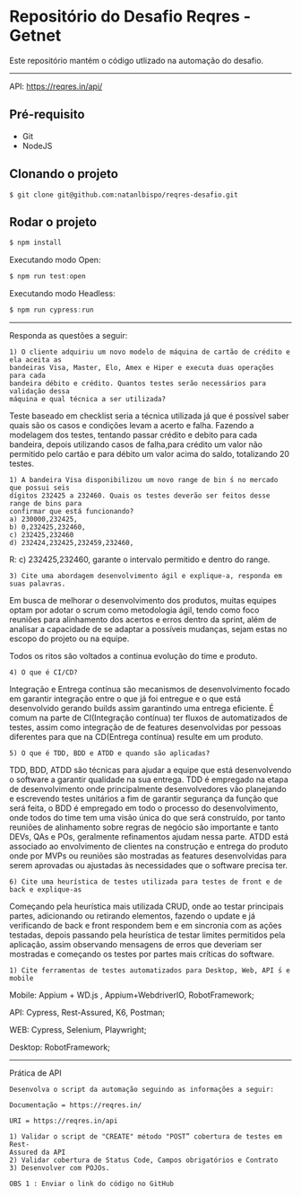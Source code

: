 # Repositório do Desafio Reqres - Getnet

Este repositório mantém o código utlizado na automação do desafio.
___

API: https://reqres.in/api/

## Pré-requisito
* Git
* NodeJS
## Clonando o projeto
~~~shell
$ git clone git@github.com:natanlbispo/reqres-desafio.git
~~~
## Rodar o projeto

~~~javascript
$ npm install
~~~

Executando modo Open: 

~~~javascript
$ npm run test:open
~~~
    
Executando modo Headless:

~~~javascript
$ npm run cypress:run
~~~

---
Responda as questões a seguir:

```
1) O cliente adquiriu um novo modelo de máquina de cartão de crédito e ela aceita as
bandeiras Visa, Master, Elo, Amex e Hiper e executa duas operações para cada
bandeira débito e crédito. Quantos testes serão necessários para validação dessa
máquina e qual técnica a ser utilizada?
```
Teste baseado em checklist seria a técnica utilizada já que é possível saber quais são os casos e condições levam a acerto e falha. 
Fazendo a modelagem dos testes, tentando passar crédito e debito para cada bandeira, depois utilizando casos de falha,para crédito um valor não permitido pelo cartão e para débito um valor acima do saldo, totalizando 20 testes. 

```
1) A bandeira Visa disponibilizou um novo range de bin ́s no mercado que possui seis
dígitos 232425 a 232460. Quais os testes deverão ser feitos desse range de bins para
confirmar que está funcionando?
a) 230000,232425,
b) 0,232425,232460,
c) 232425,232460
d) 232424,232425,232459,232460,
```
R: c) 232425,232460, garante o intervalo permitido e dentro do range.

```
3) Cite uma abordagem desenvolvimento ágil e explique-a, responda em suas palavras.
```
Em busca de melhorar o desenvolvimento dos produtos, muitas equipes optam por adotar o scrum como metodologia ágil, tendo como foco reuniões para alinhamento dos acertos e erros dentro da sprint, além de analisar a capacidade de se adaptar a possíveis mudanças, sejam estas no escopo do projeto ou na equipe.

Todos os ritos são voltados a continua evolução do time e produto. 
```
4) O que é CI/CD?
```
Integração e Entrega contínua são mecanismos de desenvolvimento focado em garantir integração entre o que já foi entregue e o que está desenvolvido gerando builds assim garantindo uma entrega eficiente. É comum na parte de CI(Integração contínua) ter fluxos de automatizados de testes, assim como integração de de features desenvolvidas por pessoas diferentes para que na CD(Entrega contínua) resulte em um produto.
```
5) O que é TDD, BDD e ATDD e quando são aplicadas?
```
TDD, BDD, ATDD são técnicas para ajudar a equipe que está desenvolvendo o software a garantir qualidade na sua entrega. TDD é empregado na etapa de desenvolvimento onde principalmente desenvolvedores vão planejando e escrevendo testes unitários a fim de garantir segurança da função que será feita, o BDD é empregado em todo o processo do desenvolvimento, onde todos do time tem uma visão única do que será construído, por tanto reuniões de alinhamento sobre regras de negócio são importante e tanto DEVs, QAs e POs, geralmente refinamentos ajudam nessa parte. ATDD está associado ao envolvimento de clientes na construção e entrega do produto onde por MVPs ou reuniões são mostradas as features desenvolvidas para serem aprovadas ou ajustadas às necessidades que o software precisa ter.  

```
6) Cite uma heurística de testes utilizada para testes de front e de back e explique-as
```
Começando pela heurística mais utilizada CRUD, onde ao testar principais partes, adicionando ou retirando elementos, fazendo o update e já verificando de back e front respondem bem e em sincronia com as ações testadas, depois passando pela heurística de testar limites permitidos pela aplicação, assim observando mensagens de erros que deveriam ser mostradas e começando os testes por partes mais críticas do software.

```
1) Cite ferramentas de testes automatizados para Desktop, Web, API ́s e mobile
```

Mobile: Appium + WD.js , Appium+WebdriverIO, RobotFramework;

API: Cypress, Rest-Assured, K6, Postman;

WEB: Cypress, Selenium, Playwright;

Desktop: RobotFramework;

---
Prática de API

```
Desenvolva o script da automação seguindo as informações a seguir:
```
```
Documentação = https://reqres.in/
```
```
URI = https://reqres.in/api
```
```
1) Validar o script de "CREATE" método "POST” cobertura de testes em Rest-
Assured da API
2) Validar cobertura de Status Code, Campos obrigatórios e Contrato
3) Desenvolver com POJOs.
```
```
OBS 1 : Enviar o link do código no GitHub
```

